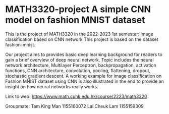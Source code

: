 # MATH3320-project A simple CNN model on fashion MNIST dataset

This is the project of MATH3320 in the 2022-2023 1st semester: Image classification based on CNN network This project is based on the dataset fashion-mnist.

Our project aims to provides basic deep learning background for readers to gain a brief overview of deep neural network. Topic includes the neural network architecture, Multilayer Perceptron, backpropagation, activation functions, CNN architecture, convolution, pooling, flattening, dropout, stochastic gradient descent. A working example for image classification on Fashion MNIST dataset using CNN is also illustrated in the end to provide an insight on how neural networks really works.

Link to web: https://www.math.cuhk.edu.hk/course/2223/math3320

Groupmate:
Tam King Man 1155160072
Lai Cheuk Lam 1155159309
